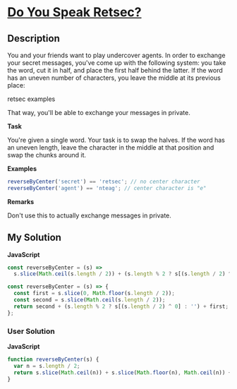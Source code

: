 # [Do You Speak Retsec?](https://www.codewars.com/kata/5516ab668915478845000780)

## Description

You and your friends want to play undercover agents. In order to exchange your secret messages, you've come up with the following system: you take the word, cut it in half, and place the first half behind the latter. If the word has an uneven number of characters, you leave the middle at its previous place:

retsec examples

That way, you'll be able to exchange your messages in private.

**Task**

You're given a single word. Your task is to swap the halves. If the word has an uneven length, leave the character in the middle at that position and swap the chunks around it.

**Examples**

```js
reverseByCenter('secret') == 'retsec'; // no center character
reverseByCenter('agent') == 'nteag'; // center character is "e"
```

**Remarks**

Don't use this to actually exchange messages in private.

## My Solution

**JavaScript**

```js
const reverseByCenter = (s) =>
  s.slice(Math.ceil(s.length / 2)) + (s.length % 2 ? s[(s.length / 2) ^ 0] : '') + s.slice(0, Math.floor(s.length / 2));
```

```js
const reverseByCenter = (s) => {
  const first = s.slice(0, Math.floor(s.length / 2));
  const second = s.slice(Math.ceil(s.length / 2));
  return second + (s.length % 2 ? s[(s.length / 2) ^ 0] : '') + first;
};
```

### User Solution

**JavaScript**

```js
function reverseByCenter(s) {
  var n = s.length / 2;
  return s.slice(Math.ceil(n)) + s.slice(Math.floor(n), Math.ceil(n)) + s.slice(0, Math.floor(n));
}
```
